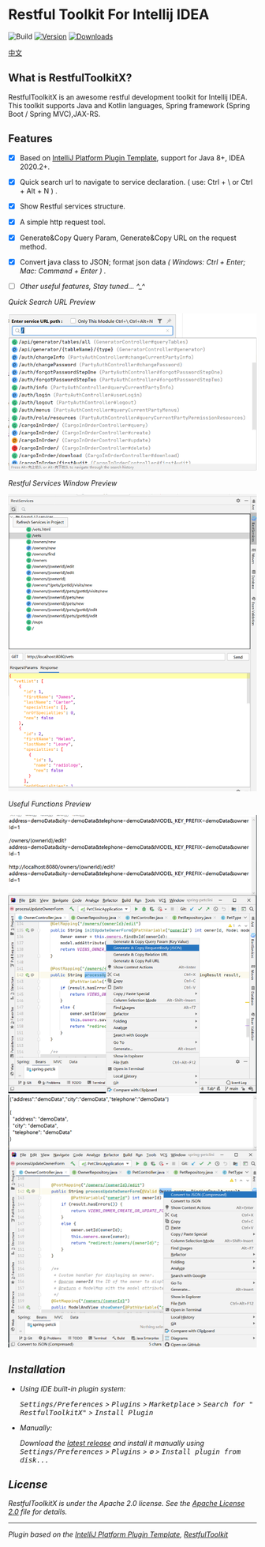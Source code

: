 # Restful Toolkit For Intellij IDEA

![Build](https://github.com/huangbaihua001/RestfulToolkitX/workflows/Build/badge.svg)
[![Version](https://img.shields.io/jetbrains/plugin/v/jiux.net.plugin.restful.toolkit.svg)](https://plugins.jetbrains.com/plugin/18118-restfultoolkitx)
[![Downloads](https://img.shields.io/jetbrains/plugin/d/jiux.net.plugin.restful.toolkit.svg)](https://plugins.jetbrains.com/plugin/18118-restfultoolkitx)

[中文](README_zh_CN.md)

## What is RestfulToolkitX?
RestfulToolkitX is an awesome restful development toolkit for Intellij IDEA. This toolkit supports Java and Kotlin languages,
Spring framework (Spring Boot / Spring MVC),JAX-RS.

## Features

- [x] Based on [IntelliJ Platform Plugin Template][template], support for Java 8+, IDEA 2020.2+.
- [x] Quick search url to navigate to service declaration. ( use: Ctrl + \ or Ctrl + Alt + N ) .
- [x] Show Restful services structure.
- [x] A simple http request tool.
- [x] Generate&Copy Query Param, Generate&Copy URL on the request method.
- [x] Convert java class to JSON; format json data <em>( Windows: Ctrl + Enter; Mac: Command + Enter ) .
- [ ] Other useful features, Stay tuned... ^_^


Quick Search URL Preview

![searchService.png](img/searchService.png)

Restful Services Window Preview

![restServiceWindow.png](img/rest_resp_highlight.png)

Useful Functions Preview

![gen_copy.png](img/gen_copy.png)
![convert_json.png](img/convert_json.png)


## Installation

- Using IDE built-in plugin system:

  <kbd>Settings/Preferences</kbd> > <kbd>Plugins</kbd> > <kbd>Marketplace</kbd> > <kbd>Search for "
  RestfulToolkitX"</kbd> >
  <kbd>Install Plugin</kbd>

- Manually:

  Download the [latest release](https://github.com/huangbaihua001/restful-toolkit/releases/latest) and install it
  manually using
  <kbd>Settings/Preferences</kbd> > <kbd>Plugins</kbd> > <kbd>⚙️</kbd> > <kbd>Install plugin from disk...</kbd>



## License

RestfulToolkitX is under the Apache 2.0 license. See the [Apache License 2.0](http://www.apache.org/licenses/LICENSE-2.0) file for details.

---
Plugin based on the [IntelliJ Platform Plugin Template][template], [RestfulToolkit][RestfulToolkit]

[template]: https://github.com/JetBrains/intellij-platform-plugin-template

[RestfulToolkit]: https://github.com/mrmanzhaow/RestfulToolkit